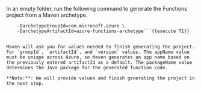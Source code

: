 In an empty folder, run the following command to generate the Functions project from a Maven archetype.

```mvn archetype:generate \
    -DarchetypeGroupId=com.microsoft.azure \
	-DarchetypeArtifactId=azure-functions-archetype```{{execute T1}}


Maven will ask you for values needed to finish generating the project. For `groupId`, `artifactId`, and `version` values. The appName value must be unique across Azure, so Maven generates an app name based on the previously entered artifactId as a default. The packageName value determines the Java package for the generated function code.

**Note:**: We will provide values and finish generating the project in the next step.
